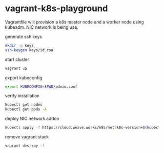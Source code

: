 # vagrant-k8s-playground
Vagrantfile will provision a k8s master node and a worker node using kubeadm.
NIC network is being use.

generate ssh keys
```sh
mkdir -p keys
ssh-keygen keys/id_rsa
```

start cluster
```sh
vagrant up
```

export kubeconfig
```sh
export KUBECONFIG=$PWD/admin.conf
```

verify installation
```sh
kubectl get nodes
kubectl get pods -A
```

deploy NIC network addon
```sh
kubectl apply -f https://cloud.weave.works/k8s/net?k8s-version=$(kubectl version | base64 | tr -d '\n')
```

remove vagrant stack
```sh
vagrant destroy -f
```
